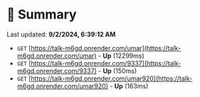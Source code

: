 # 📖 Summary
Last updated: **9/2/2024, 6:39:12 AM**

- `GET` [https://talk-m6gd.onrender.com/umar](https://talk-m6gd.onrender.com/umar) - **Up** (12299ms)
- `GET` [https://talk-m6gd.onrender.com/9337](https://talk-m6gd.onrender.com/9337) - **Up** (150ms)
- `GET` [https://talk-m6gd.onrender.com/umar920](https://talk-m6gd.onrender.com/umar920) - **Up** (163ms)
